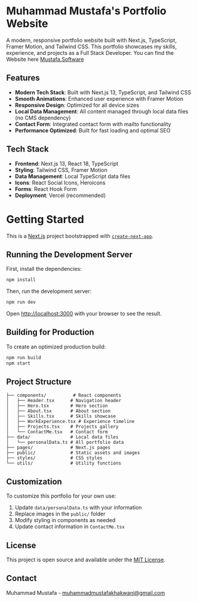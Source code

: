 # Muhammad Mustafa's Portfolio Website

A modern, responsive portfolio website built with Next.js, TypeScript, Framer Motion, and Tailwind CSS. This portfolio showcases my skills, experience, and projects as a Full Stack Developer. 
You can find the Website here [Mustafa.Software](https://www.mustafa.software/)

## Features

- **Modern Tech Stack**: Built with Next.js 13, TypeScript, and Tailwind CSS
- **Smooth Animations**: Enhanced user experience with Framer Motion
- **Responsive Design**: Optimized for all device sizes
- **Local Data Management**: All content managed through local data files (no CMS dependency)
- **Contact Form**: Integrated contact form with mailto functionality
- **Performance Optimized**: Built for fast loading and optimal SEO

## Tech Stack

- **Frontend**: Next.js 13, React 18, TypeScript
- **Styling**: Tailwind CSS, Framer Motion
- **Data Management**: Local TypeScript data files
- **Icons**: React Social Icons, Heroicons
- **Forms**: React Hook Form
- **Deployment**: Vercel (recommended)

# Getting Started

This is a [Next.js](https://nextjs.org/) project bootstrapped with [`create-next-app`](https://github.com/vercel/next.js/tree/canary/packages/create-next-app).

## Running the Development Server

First, install the dependencies:

```bash
npm install
```

Then, run the development server:

```bash
npm run dev
```

Open [http://localhost:3000](http://localhost:3000) with your browser to see the result.

## Building for Production

To create an optimized production build:

```bash
npm run build
npm start
```

## Project Structure

```
├── components/          # React components
│   ├── Header.tsx      # Navigation header
│   ├── Hero.tsx        # Hero section
│   ├── About.tsx       # About section
│   ├── Skills.tsx      # Skills showcase
│   ├── WorkExperience.tsx # Experience timeline
│   ├── Projects.tsx    # Projects gallery
│   └── ContactMe.tsx   # Contact form
├── data/               # Local data files
│   └── personalData.ts # All portfolio data
├── pages/              # Next.js pages
├── public/             # Static assets and images
├── styles/             # CSS styles
└── utils/              # Utility functions
```

## Customization

To customize this portfolio for your own use:

1. Update `data/personalData.ts` with your information
2. Replace images in the `public/` folder
3. Modify styling in components as needed
4. Update contact information in `ContactMe.tsx`

## License

This project is open source and available under the [MIT License](LICENSE).

## Contact

Muhammad Mustafa - muhammadmustafakhakwani@gmail.com
